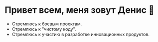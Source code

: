 # Привет всем, меня зовут Денис 👋
* Стремлюсь к боевым проектам.
* Стремлюсь к "чистому коду".
* Стремлюсь к участию в разработке инновационных продуктов.



<!--
**DenisKolokolchikov/DenisKolokolchikov** is a ✨ _special_ ✨ repository because its `README.md` (this file) appears on your GitHub profile.

Here are some ideas to get you started:

- 🔭 I’m currently working on ...
- 🌱 I’m currently learning ...
- 👯 I’m looking to collaborate on ...
- 🤔 I’m looking for help with ...
- 💬 Ask me about ...
- 📫 How to reach me: ...
- 😄 Pronouns: ...
- ⚡ Fun fact: ...
-->
